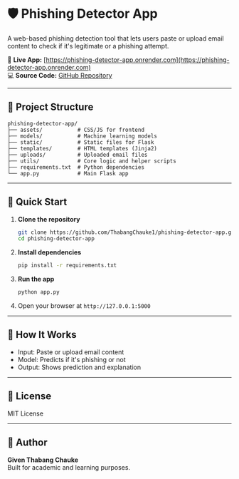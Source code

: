 
# 🛡️ Phishing Detector App

A web-based phishing detection tool that lets users paste or upload email content to check if it's legitimate or a phishing attempt.

🔗 **Live App:** [https://phishing-detector-app.onrender.com](https://phishing-detector-app.onrender.com)  
💻 **Source Code:** [GitHub Repository](https://github.com/ThabangChauke1/phishing-detector-app)

---

## 📂 Project Structure

```
phishing-detector-app/
├── assets/           # CSS/JS for frontend
├── models/           # Machine learning models
├── static/           # Static files for Flask
├── templates/        # HTML templates (Jinja2)
├── uploads/          # Uploaded email files
├── utils/            # Core logic and helper scripts
├── requirements.txt  # Python dependencies
└── app.py            # Main Flask app
```

---

## 🚀 Quick Start

1. **Clone the repository**
   ```bash
   git clone https://github.com/ThabangChauke1/phishing-detector-app.git
   cd phishing-detector-app
   ```

2. **Install dependencies**
   ```bash
   pip install -r requirements.txt
   ```

3. **Run the app**
   ```bash
   python app.py
   ```

4. Open your browser at `http://127.0.0.1:5000`

---

## 🧠 How It Works

- Input: Paste or upload email content  
- Model: Predicts if it's phishing or not  
- Output: Shows prediction and explanation

---

## 📃 License

MIT License

---

## 👤 Author

**Given Thabang Chauke**  
Built for academic and learning purposes.
